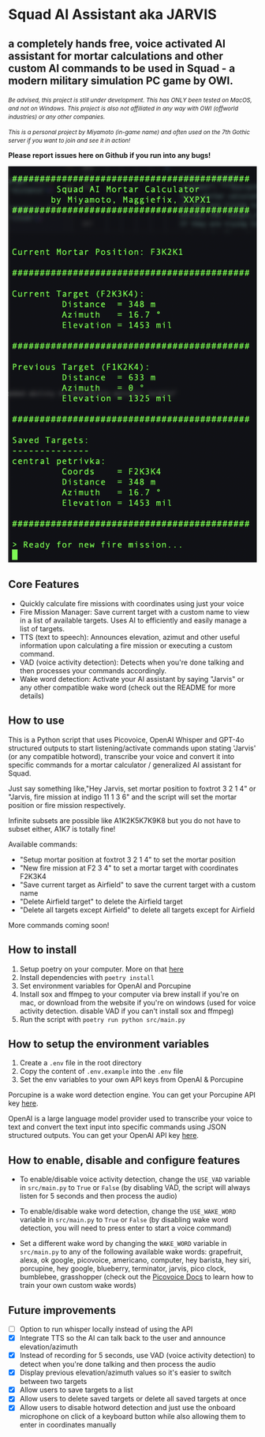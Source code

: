 # Squad AI Assistant aka JARVIS

## a completely hands free, voice activated AI assistant for mortar calculations and other custom AI commands to be used in Squad - a modern military simulation PC game by OWI.

_<small>Be advised, this project is still under development. This has ONLY been tested on MacOS, and not on Windows. This project is also not affiliated in any way with OWI (offworld industries) or any other companies.</small>_

_<small>This is a personal project by Miyamoto (in-game name) and often used on the 7th Gothic server if you want to join and see it in action!</small>_

**Please report issues here on Github if you run into any bugs!**

![image](./screenshot.png)

## Core Features

- Quickly calculate fire missions with coordinates using just your voice
- Fire Mission Manager: Save current target with a custom name to view in a list of available targets. Uses AI to efficiently and easily manage a list of targets.
- TTS (text to speech): Announces elevation, azimut and other useful information upon calculating a fire mission or executing a custom command.
- VAD (voice activity detection): Detects when you're done talking and then processes your commands accordingly.
- Wake word detection: Activate your AI assistant by saying "Jarvis" or any other compatible wake word (check out the README for more details)

## How to use

This is a Python script that uses Picovoice, OpenAI Whisper and GPT-4o structured outputs to start listening/activate commands upon stating 'Jarvis' (or any compatible hotword), transcribe your voice and convert it into specific commands for a mortar calculator / generalized AI assistant for Squad.

Just say something like,"Hey Jarvis, set mortar position to foxtrot 3 2 1 4" or "Jarvis, fire mission at indigo 11 1 3 6" and the script will set the mortar position or fire mission respectively.

Infinite subsets are possible like A1K2K5K7K9K8 but you do not have to subset either, A1K7 is totally fine!

Available commands:

- "Setup mortar position at foxtrot 3 2 1 4" to set the mortar position
- "New fire mission at F2 3 4" to set a mortar target with coordinates F2K3K4
- "Save current target as Airfield" to save the current target with a custom name
- "Delete Airfield target" to delete the Airfield target
- "Delete all targets except Airfield" to delete all targets except for Airfield

More commands coming soon!

## How to install

1. Setup poetry on your computer. More on that [here](https://python-poetry.org/docs/)
2. Install dependencies with `poetry install`
3. Set environment variables for OpenAI and Porcupine
4. Install sox and ffmpeg to your computer via brew install if you're on mac, or download from the website if you're on windows
   (used for voice activity detection. disable VAD if you can't install sox and ffmpeg)
5. Run the script with `poetry run python src/main.py`

## How to setup the environment variables

1. Create a `.env` file in the root directory
2. Copy the content of `.env.example` into the `.env` file
3. Set the env variables to your own API keys from OpenAI & Porcupine

Porcupine is a wake word detection engine. You can get your Porcupine API key [here](https://picovoice.ai/platform/porcupine/).

OpenAI is a large language model provider used to transcribe your voice to text and convert the text input into specific commands using JSON structured outputs. You can get your OpenAI API key [here](https://platform.openai.com/).

## How to enable, disable and configure features

- To enable/disable voice activity detection, change the `USE_VAD` variable in `src/main.py` to `True` or `False`
  (by disabling VAD, the script will always listen for 5 seconds and then process the audio)

- To enable/disable wake word detection, change the `USE_WAKE_WORD` variable in `src/main.py` to `True` or `False`
  (by disabling wake word detection, you will need to press enter to start a voice command)

- Set a different wake word by changing the `WAKE_WORD` variable in `src/main.py` to any of the following available wake words:
  grapefruit, alexa, ok google, picovoice, americano, computer, hey barista, hey siri, porcupine, hey google, blueberry, terminator, jarvis, pico clock, bumblebee, grasshopper (check out the [Picovoice Docs](https://picovoice.ai/docs/porcupine/) to learn how to train your own custom wake words)

## Future improvements

- [ ] Option to run whisper locally instead of using the API
- [x] Integrate TTS so the AI can talk back to the user and announce elevation/azimuth
- [x] Instead of recording for 5 seconds, use VAD (voice activity detection) to detect when you're done talking and then process the audio
- [x] Display previous elevation/azimuth values so it's easier to switch between two targets
- [x] Allow users to save targets to a list
- [x] Allow users to delete saved targets or delete all saved targets at once
- [x] Allow users to disable hotword detection and just use the onboard microphone on click of a keyboard button while also allowing them to enter in coordinates manually
